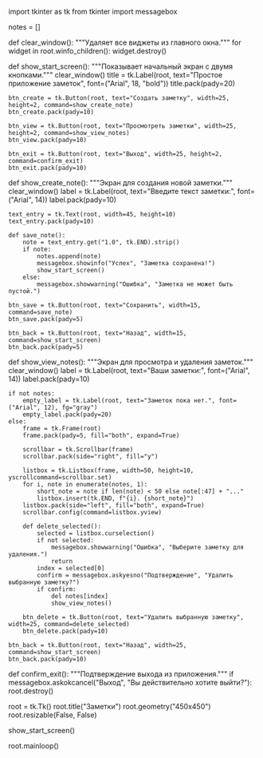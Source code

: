 import tkinter as tk
from tkinter import messagebox

notes = []

def clear_window():
    """Удаляет все виджеты из главного окна."""
    for widget in root.winfo_children():
        widget.destroy()

def show_start_screen():
    """Показывает начальный экран с двумя кнопками."""
    clear_window()
    title = tk.Label(root, text="Простое приложение заметок", font=("Arial", 18, "bold"))
    title.pack(pady=20)

    btn_create = tk.Button(root, text="Создать заметку", width=25, height=2, command=show_create_note)
    btn_create.pack(pady=10)

    btn_view = tk.Button(root, text="Просмотреть заметки", width=25, height=2, command=show_view_notes)
    btn_view.pack(pady=10)

    btn_exit = tk.Button(root, text="Выход", width=25, height=2, command=confirm_exit)
    btn_exit.pack(pady=10)

def show_create_note():
    """Экран для создания новой заметки."""
    clear_window()
    label = tk.Label(root, text="Введите текст заметки:", font=("Arial", 14))
    label.pack(pady=10)

    text_entry = tk.Text(root, width=45, height=10)
    text_entry.pack(pady=10)

    def save_note():
        note = text_entry.get("1.0", tk.END).strip()
        if note:
            notes.append(note)
            messagebox.showinfo("Успех", "Заметка сохранена!")
            show_start_screen()
        else:
            messagebox.showwarning("Ошибка", "Заметка не может быть пустой.")

    btn_save = tk.Button(root, text="Сохранить", width=15, command=save_note)
    btn_save.pack(pady=5)

    btn_back = tk.Button(root, text="Назад", width=15, command=show_start_screen)
    btn_back.pack(pady=5)

def show_view_notes():
    """Экран для просмотра и удаления заметок."""
    clear_window()
    label = tk.Label(root, text="Ваши заметки:", font=("Arial", 14))
    label.pack(pady=10)

    if not notes:
        empty_label = tk.Label(root, text="Заметок пока нет.", font=("Arial", 12), fg="gray")
        empty_label.pack(pady=20)
    else:
        frame = tk.Frame(root)
        frame.pack(pady=5, fill="both", expand=True)

        scrollbar = tk.Scrollbar(frame)
        scrollbar.pack(side="right", fill="y")

        listbox = tk.Listbox(frame, width=50, height=10, yscrollcommand=scrollbar.set)
        for i, note in enumerate(notes, 1):
            short_note = note if len(note) < 50 else note[:47] + "..."
            listbox.insert(tk.END, f"{i}. {short_note}")
        listbox.pack(side="left", fill="both", expand=True)
        scrollbar.config(command=listbox.yview)

        def delete_selected():
            selected = listbox.curselection()
            if not selected:
                messagebox.showwarning("Ошибка", "Выберите заметку для удаления.")
                return
            index = selected[0]
            confirm = messagebox.askyesno("Подтверждение", "Удалить выбранную заметку?")
            if confirm:
                del notes[index]
                show_view_notes()

        btn_delete = tk.Button(root, text="Удалить выбранную заметку", width=25, command=delete_selected)
        btn_delete.pack(pady=10)

    btn_back = tk.Button(root, text="Назад", width=25, command=show_start_screen)
    btn_back.pack(pady=10)

def confirm_exit():
    """Подтверждение выхода из приложения."""
    if messagebox.askokcancel("Выход", "Вы действительно хотите выйти?"):
        root.destroy()

root = tk.Tk()
root.title("Заметки")
root.geometry("450x450")
root.resizable(False, False)

show_start_screen()

root.mainloop()
